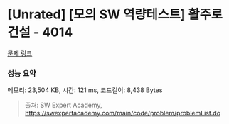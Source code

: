 # [Unrated] [모의 SW 역량테스트] 활주로 건설 - 4014 

[문제 링크](https://swexpertacademy.com/main/code/problem/problemDetail.do?contestProbId=AWIeW7FakkUDFAVH) 

### 성능 요약

메모리: 23,504 KB, 시간: 121 ms, 코드길이: 8,438 Bytes



> 출처: SW Expert Academy, https://swexpertacademy.com/main/code/problem/problemList.do